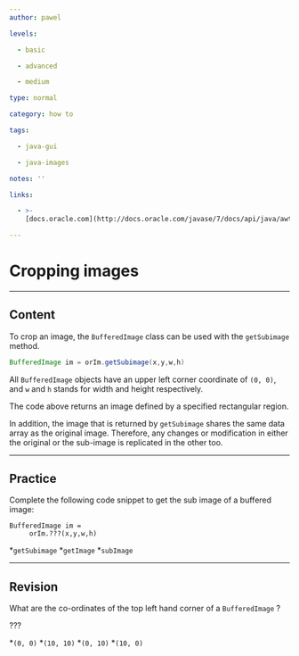 ```yaml
---
author: pawel

levels:

  - basic

  - advanced

  - medium

type: normal

category: how to

tags:

  - java-gui

  - java-images

notes: ''

links:

  - >-
    [docs.oracle.com](http://docs.oracle.com/javase/7/docs/api/java/awt/image/BufferedImage.html){website}

---
```

# Cropping images

---
## Content

To crop an image, the `BufferedImage` class can be used with the `getSubimage` method. 

```java
BufferedImage im = orIm.getSubimage(x,y,w,h)
```
All `BufferedImage` objects have an upper left corner coordinate of `(0, 0)`, and `w` and `h` stands for width and height respectively. 

The code above returns an image defined by a specified rectangular region.

In addition, the image that is returned by `getSubimage` shares the same data array as the original image. Therefore, any changes or modification in either the original or the sub-image is replicated in the other too.

---
## Practice

Complete the following code snippet to get the sub image of a buffered image:
```
BufferedImage im = 
     orIm.???(x,y,w,h)
```
*`getSubimage` 
*`getImage` 
*`subImage`

---
## Revision

What are the co-ordinates of the top left hand corner of a `BufferedImage` ? 

???

*`(0, 0)` 
*`(10, 10)` 
*`(0, 10)` 
*`(10, 0)`